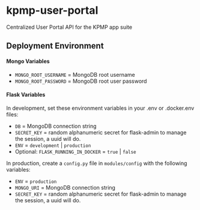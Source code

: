 # kpmp-user-portal
Centralized User Portal API for the KPMP app suite


## Deployment Environment
#### Mongo Variables
- `MONGO_ROOT_USERNAME` = MongoDB root username
- `MONGO_ROOT_PASSWORD` = MongoDB root user password

#### Flask Variables
In development, set these environment variables in your .env or .docker.env files:
- `DB` = MongoDB connection string
- `SECRET_KEY` = random alphanumeric secret for flask-admin to manage the session, a uuid will do.
- `ENV` = `development` | `production`
- Optional: `FLASK_RUNNING_IN_DOCKER` = `true` | `false`

In production, create a `config.py` file in `modules/config` with the following variables:
- `ENV` = `production`
- `MONGO_URI` = MongoDB connection string
- `SECRET_KEY` = random alphanumeric secret for flask-admin to manage the session, a uuid will do.
